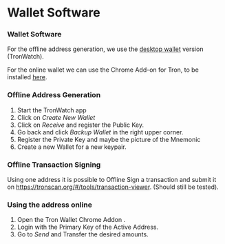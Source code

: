 # Wallet Software

### Wallet Software

For the offline address generation, we use the [desktop wallet](https://github.com/TronWatch/Desktop-Wallet/releases) version (TronWatch).

For the online wallet we can use the Chrome Add-on for Tron, to be installed [here](<https://chrome.google.com/webstore/detail/tron-wallet/nlojapkcleceehbbknkkjamcpmaliabo>).

### Offline Address Generation

1. Start the TronWatch app
2. Click on *Create New Wallet*
3. Click on *Receive* and register the Public Key.
4. Go back and click *Backup Wallet* in the right upper corner.
5. Register the Private Key and maybe the picture of the Mnemonic
6. Create a new Wallet for a new keypair.

### Offline Transaction Signing

Using one address it is possible to Offline Sign a transaction and submit it on <https://tronscan.org/#/tools/transaction-viewer>. 
(Should still be tested).

### Using the address online

1. Open the Tron Wallet Chrome Addon .
2. Login with the Primary Key of the Active Address.
3. Go to *Send* and Transfer the desired amounts.
